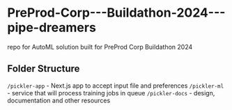 # PreProd-Corp---Buildathon-2024---pipe-dreamers
repo for AutoML solution built for PreProd Corp Buildathon 2024

## Folder Structure
`/pickler-app` - Next.js app to accept input file and preferences
`/pickler-ml` - service that will process training jobs in queue
`/pickler-docs` - design, documentation and other resources